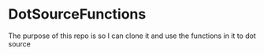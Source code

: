 # DotSourceFunctions
The purpose of this repo is so I can clone it and use the functions in it to dot source
